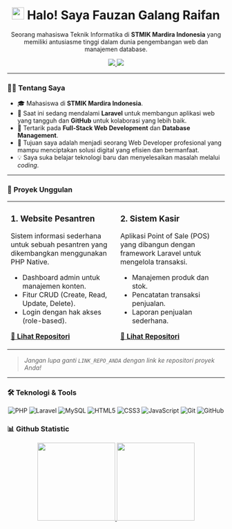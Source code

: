 <h1 align="center">
  <img src="https://media.giphy.com/media/hvRJCLFzcasrR4ia7z/giphy.gif" width="28"> 
  Halo! Saya Fauzan Galang Raifan
</h1>
<p align="center">
  Seorang mahasiswa Teknik Informatika di <strong>STMIK Mardira Indonesia</strong> yang memiliki antusiasme tinggi dalam dunia pengembangan web dan manajemen database.
</p>

<p align="center">
  <a href="mailto:fauzanfroject@gmail.com">
    <img src="https://img.shields.io/badge/Gmail-D14836?style=for-the-badge&logo=gmail&logoColor=white" />
  </a>
  <a href="https://www.linkedin.com/in/fauzan10/" target="_blank">
    <img src="https://img.shields.io/badge/LinkedIn-0077B5?style=for-the-badge&logo=linkedin&logoColor=white" />
  </a>
</p>

---

### 👨‍💻 **Tentang Saya**

- 🎓 Mahasiswa di **STMIK Mardira Indonesia**.
- 🌱 Saat ini sedang mendalami **Laravel** untuk membangun aplikasi web yang tangguh dan **GitHub** untuk kolaborasi yang lebih baik.
- 💼 Tertarik pada **Full-Stack Web Development** dan **Database Management**.
- 🎯 Tujuan saya adalah menjadi seorang Web Developer profesional yang mampu menciptakan solusi digital yang efisien dan bermanfaat.
- 💡 Saya suka belajar teknologi baru dan menyelesaikan masalah melalui *coding*.

---

### 🚀 **Proyek Unggulan**

<table>
  <tr>
    <td valign="top">
      <h3>1. Website Pesantren</h3>
      <p>Sistem informasi sederhana untuk sebuah pesantren yang dikembangkan menggunakan PHP Native.</p>
      <ul>
        <li>Dashboard admin untuk manajemen konten.</li>
        <li>Fitur CRUD (Create, Read, Update, Delete).</li>
        <li>Login dengan hak akses (role-based).</li>
      </ul>
      <p>
        <a href="https://github.com/Fauzangalangraifan10/Web_Pesantren"><b>🔗 Lihat Repositori</b></a>
      </p>
    </td>
    <td valign="top">
      <h3>2. Sistem Kasir</h3>
      <p>Aplikasi Point of Sale (POS) yang dibangun dengan framework Laravel untuk mengelola transaksi.</p>
      <ul>
        <li>Manajemen produk dan stok.</li>
        <li>Pencatatan transaksi penjualan.</li>
        <li>Laporan penjualan sederhana.</li>
      </ul>
      <p>
        <a href="https://github.com/Fauzangalangraifan10/E-Kasir"><b>🔗 Lihat Repositori</b></a>
      </p>
    </td>
  </tr>
</table>

> *Jangan lupa ganti `LINK_REPO_ANDA` dengan link ke repositori proyek Anda!*

---

### 🛠️ **Teknologi & Tools**

<p align="center">
  <img src="https://img.shields.io/badge/PHP-777BB4?style=for-the-badge&logo=php&logoColor=white" alt="PHP" />
  <img src="https://img.shields.io/badge/Laravel-FF2D20?style=for-the-badge&logo=laravel&logoColor=white" alt="Laravel" />
  <img src="https://img.shields.io/badge/MySQL-4479A1?style=for-the-badge&logo=mysql&logoColor=white" alt="MySQL" />
  <img src="https://img.shields.io/badge/HTML5-E34F26?style=for-the-badge&logo=html5&logoColor=white" alt="HTML5" />
  <img src="https://img.shields.io/badge/CSS3-1572B6?style=for-the-badge&logo=css3&logoColor=white" alt="CSS3" />
  <img src="https://img.shields.io/badge/JavaScript-F7DF1E?style=for-the-badge&logo=javascript&logoColor=black" alt="JavaScript" />
  <img src="https://img.shields.io/badge/Git-F05032?style=for-the-badge&logo=git&logoColor=white" alt="Git" />
  <img src="https://img.shields.io/badge/GitHub-181717?style=for-the-badge&logo=github&logoColor=white" alt="GitHub" />
</p>

### 📊 Github Statistic
<p align="center">
  <a href="https://github.com/Fauzangalangraifan10">
    <!-- Statistik umum -->
    <img height="180em" src="https://github-readme-stats.vercel.app/api?username=Fauzangalangraifan10&show_icons=true&theme=algolia&include_all_commits=true&count_private=true"/>
    <!-- Persentase bahasa -->
    <img height="180em" src="https://github-readme-stats.vercel.app/api/top-langs/?username=Fauzangalangraifan10&layout=compact&langs_count=8&theme=algolia"/>
  </a>
</p>
